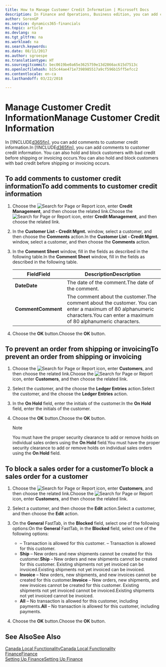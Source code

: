 ```yaml
---
title: How to Manage Customer Credit Information | Microsoft Docs
description: In Finance and Operations, Business edition, you can add comments to customer credit information. You can also hold and block customers with bad credit before shipping or invoicing occurs.
author: SorenGP
ms.service: dynamics365-financials
ms.topic: article
ms.devlang: na
ms.tgt_pltfrm: na
ms.workload: na
ms.search.keywords: 
ms.date: 08/11/2017
ms.author: sgroespe
ms.translationtype: HT
ms.sourcegitcommit: bec0619be0a65e3625759e13d2866ac615d7513c
ms.openlocfilehash: b15c44ae471e7398985517a9cf596b15ff5efcc2
ms.contentlocale: en-ca
ms.lasthandoff: 03/22/2018

---
```

# <a name="manage-customer-credit-information"></a><span data-ttu-id="5821d-104">Manage Customer Credit Information</span><span class="sxs-lookup"><span data-stu-id="5821d-104">Manage Customer Credit Information</span></span>
<span data-ttu-id="5821d-105">In [!INCLUDE[d365fin](../../includes/d365fin_md.md)], you can add comments to customer credit information.</span><span class="sxs-lookup"><span data-stu-id="5821d-105">In [!INCLUDE[d365fin](../../includes/d365fin_md.md)], you can add comments to customer credit information.</span></span> <span data-ttu-id="5821d-106">You can also hold and block customers with bad credit before shipping or invoicing occurs.</span><span class="sxs-lookup"><span data-stu-id="5821d-106">You can also hold and block customers with bad credit before shipping or invoicing occurs.</span></span>  

## <a name="to-add-comments-to-customer-credit-information"></a><span data-ttu-id="5821d-107">To add comments to customer credit information</span><span class="sxs-lookup"><span data-stu-id="5821d-107">To add comments to customer credit information</span></span>  
1.  <span data-ttu-id="5821d-108">Choose the ![Search for Page or Report](../../media/ui-search/search_small.png "Search for Page or Report icon") icon, enter **Credit Management**, and then choose the related link.</span><span class="sxs-lookup"><span data-stu-id="5821d-108">Choose the ![Search for Page or Report](../../media/ui-search/search_small.png "Search for Page or Report icon") icon, enter **Credit Management**, and then choose the related link.</span></span>  
2.  <span data-ttu-id="5821d-109">In the **Customer List - Credit Mgmt.** window, select a customer, and then choose the **Comments** action.</span><span class="sxs-lookup"><span data-stu-id="5821d-109">In the **Customer List - Credit Mgmt.** window, select a customer, and then choose the **Comments** action.</span></span>  
3.  <span data-ttu-id="5821d-110">In the **Comment Sheet** window, fill in the fields as described in the following table.</span><span class="sxs-lookup"><span data-stu-id="5821d-110">In the **Comment Sheet** window, fill in the fields as described in the following table.</span></span>  

    |<span data-ttu-id="5821d-111">Field</span><span class="sxs-lookup"><span data-stu-id="5821d-111">Field</span></span>|<span data-ttu-id="5821d-112">Description</span><span class="sxs-lookup"><span data-stu-id="5821d-112">Description</span></span>|  
    |---------------------------------|---------------------------------------|  
    |<span data-ttu-id="5821d-113">**Date**</span><span class="sxs-lookup"><span data-stu-id="5821d-113">**Date**</span></span>|<span data-ttu-id="5821d-114">The date of the comment.</span><span class="sxs-lookup"><span data-stu-id="5821d-114">The date of the comment.</span></span>|  
    |<span data-ttu-id="5821d-115">**Comment**</span><span class="sxs-lookup"><span data-stu-id="5821d-115">**Comment**</span></span>|<span data-ttu-id="5821d-116">The comment about the customer.</span><span class="sxs-lookup"><span data-stu-id="5821d-116">The comment about the customer.</span></span> <span data-ttu-id="5821d-117">You can enter a maximum of 80 alphanumeric characters.</span><span class="sxs-lookup"><span data-stu-id="5821d-117">You can enter a maximum of 80 alphanumeric characters.</span></span>|  

4.  <span data-ttu-id="5821d-118">Choose the **OK** button.</span><span class="sxs-lookup"><span data-stu-id="5821d-118">Choose the **OK** button.</span></span>  

## <a name="to-prevent-an-order-from-shipping-or-invoicing"></a><span data-ttu-id="5821d-119">To prevent an order from shipping or invoicing</span><span class="sxs-lookup"><span data-stu-id="5821d-119">To prevent an order from shipping or invoicing</span></span>  
1.  <span data-ttu-id="5821d-120">Choose the ![Search for Page or Report](../../media/ui-search/search_small.png "Search for Page or Report icon") icon, enter **Customers**, and then choose the related link.</span><span class="sxs-lookup"><span data-stu-id="5821d-120">Choose the ![Search for Page or Report](../../media/ui-search/search_small.png "Search for Page or Report icon") icon, enter **Customers**, and then choose the related link.</span></span>  
2.  <span data-ttu-id="5821d-121">Select the customer, and the choose the **Ledger Entries** action.</span><span class="sxs-lookup"><span data-stu-id="5821d-121">Select the customer, and the choose the **Ledger Entries** action.</span></span>  
3.  <span data-ttu-id="5821d-122">In the **On Hold** field, enter the initials of the customer.</span><span class="sxs-lookup"><span data-stu-id="5821d-122">In the **On Hold** field, enter the initials of the customer.</span></span>  
4.  <span data-ttu-id="5821d-123">Choose the **OK** button.</span><span class="sxs-lookup"><span data-stu-id="5821d-123">Choose the **OK** button.</span></span>  

    > [!NOTE]  
    >  <span data-ttu-id="5821d-124">You must have the proper security clearance to add or remove holds on individual sales orders using the **On Hold** field.</span><span class="sxs-lookup"><span data-stu-id="5821d-124">You must have the proper security clearance to add or remove holds on individual sales orders using the **On Hold** field.</span></span>  

## <a name="to-block-a-sales-order-for-a-customer"></a><span data-ttu-id="5821d-125">To block a sales order for a customer</span><span class="sxs-lookup"><span data-stu-id="5821d-125">To block a sales order for a customer</span></span>  
1.  <span data-ttu-id="5821d-126">Choose the ![Search for Page or Report](../../media/ui-search/search_small.png "Search for Page or Report icon") icon, enter **Customers**, and then choose the related link.</span><span class="sxs-lookup"><span data-stu-id="5821d-126">Choose the ![Search for Page or Report](../../media/ui-search/search_small.png "Search for Page or Report icon") icon, enter **Customers**, and then choose the related link.</span></span>  
2.  <span data-ttu-id="5821d-127">Select a customer, and then choose the **Edit** action.</span><span class="sxs-lookup"><span data-stu-id="5821d-127">Select a customer, and then choose the **Edit** action.</span></span>  
3.  <span data-ttu-id="5821d-128">On the **General** FastTab, in the **Blocked** field, select one of the following options:</span><span class="sxs-lookup"><span data-stu-id="5821d-128">On the **General** FastTab, in the **Blocked** field, select one of the following options:</span></span>  

    -   <span data-ttu-id="5821d-129">**<Blank>** – Transaction is allowed for this customer.</span><span class="sxs-lookup"><span data-stu-id="5821d-129">**<Blank>** – Transaction is allowed for this customer.</span></span>  
    -   <span data-ttu-id="5821d-130">**Ship** – New orders and new shipments cannot be created for this customer.</span><span class="sxs-lookup"><span data-stu-id="5821d-130">**Ship** – New orders and new shipments cannot be created for this customer.</span></span> <span data-ttu-id="5821d-131">Existing shipments not yet invoiced can be invoiced.</span><span class="sxs-lookup"><span data-stu-id="5821d-131">Existing shipments not yet invoiced can be invoiced.</span></span>  
    -   <span data-ttu-id="5821d-132">**Invoice** – New orders, new shipments, and new invoices cannot be created for this customer.</span><span class="sxs-lookup"><span data-stu-id="5821d-132">**Invoice** – New orders, new shipments, and new invoices cannot be created for this customer.</span></span> <span data-ttu-id="5821d-133">Existing shipments not yet invoiced cannot be invoiced.</span><span class="sxs-lookup"><span data-stu-id="5821d-133">Existing shipments not yet invoiced cannot be invoiced.</span></span>  
    -   <span data-ttu-id="5821d-134">**All** – No transaction is allowed for this customer, including payments.</span><span class="sxs-lookup"><span data-stu-id="5821d-134">**All** – No transaction is allowed for this customer, including payments.</span></span>  
4.  <span data-ttu-id="5821d-135">Choose the **OK** button.</span><span class="sxs-lookup"><span data-stu-id="5821d-135">Choose the **OK** button.</span></span>  

## <a name="see-also"></a><span data-ttu-id="5821d-136">See Also</span><span class="sxs-lookup"><span data-stu-id="5821d-136">See Also</span></span>  
[<span data-ttu-id="5821d-137">Canada Local Functionality</span><span class="sxs-lookup"><span data-stu-id="5821d-137">Canada Local Functionality</span></span>](canada-local-functionality.md)  
[<span data-ttu-id="5821d-138">Finance</span><span class="sxs-lookup"><span data-stu-id="5821d-138">Finance</span></span>](../../finance.md)  
[<span data-ttu-id="5821d-139">Setting Up Finance</span><span class="sxs-lookup"><span data-stu-id="5821d-139">Setting Up Finance</span></span>](../../finance.md)

